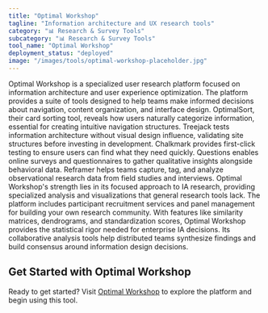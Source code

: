 ```yaml
---
title: "Optimal Workshop"
tagline: "Information architecture and UX research tools"
category: "📊 Research & Survey Tools"
subcategory: "📊 Research & Survey Tools"
tool_name: "Optimal Workshop"
deployment_status: "deployed"
image: "/images/tools/optimal-workshop-placeholder.jpg"
---
```

Optimal Workshop is a specialized user research platform focused on information architecture and user experience optimization. The platform provides a suite of tools designed to help teams make informed decisions about navigation, content organization, and interface design. OptimalSort, their card sorting tool, reveals how users naturally categorize information, essential for creating intuitive navigation structures. Treejack tests information architecture without visual design influence, validating site structures before investing in development. Chalkmark provides first-click testing to ensure users can find what they need quickly. Questions enables online surveys and questionnaires to gather qualitative insights alongside behavioral data. Reframer helps teams capture, tag, and analyze observational research data from field studies and interviews. Optimal Workshop's strength lies in its focused approach to IA research, providing specialized analysis and visualizations that general research tools lack. The platform includes participant recruitment services and panel management for building your own research community. With features like similarity matrices, dendrograms, and standardization scores, Optimal Workshop provides the statistical rigor needed for enterprise IA decisions. Its collaborative analysis tools help distributed teams synthesize findings and build consensus around information design decisions.
## Get Started with Optimal Workshop

Ready to get started? Visit [Optimal Workshop](https://optimalworkshop.com) to explore the platform and begin using this tool.
